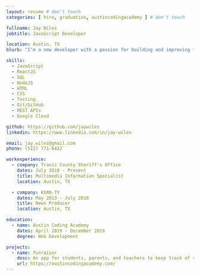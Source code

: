 ```yaml
---
layout: resume # don't touch
categories: [ hire, graduation, austincodingacademy ] # don't touch

fullname: Jay Wiles
jobtitle: JavaScript Developer

location: Austin, TX
blurb: "I'm a new developer with a passion for building and improving front-end and back-end applications."

skills:
  - JavaScript
  - ReactJS
  - SQL
  - NodeJS
  - HTML
  - CSS
  - Testing
  - Git/GitHub
  - REST APIs
  - Google Cloud

github: https://github.com/jaywiles
linkedin: https://www.linkedin.com/in/jay-wiles

email: jay.wiles@gmail.com
phone: (512) 771-6422

workexperience:
  - company: Travis County Sheriff's Office
    dates: July 2018 - Present
    title: Multimedia Information Specialist
    location: Austin, TX

  - company: KXAN-TV
    dates: May 2013 - July 2018
    title: News Producer
    location: Austin, TX

education:
  - name: Austin Coding Academy
    dates: April 2019 - December 2019
    degree: Web Development

projects:
  - name: Funraiser
    desc: An app for students, parents, and teachers to keep track of school volunteer hours
    url: https://austincodingacademy.com/
---
```

